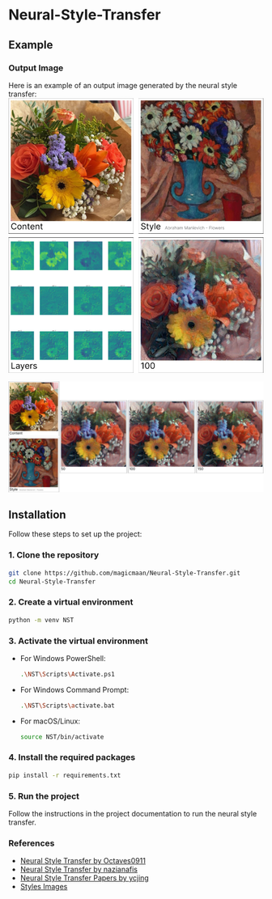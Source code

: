# Neural-Style-Transfer

## Example

### Output Image

Here is an example of an output image generated by the neural style transfer:
![Feature Map](/data/example/images.png)

![Example Output](/data/example/generations.png)

## Installation

Follow these steps to set up the project:

### 1. Clone the repository

```sh
git clone https://github.com/magicmaan/Neural-Style-Transfer.git
cd Neural-Style-Transfer
```

### 2. Create a virtual environment

```sh
python -m venv NST
```

### 3. Activate the virtual environment

- For Windows PowerShell:
  ```sh
  .\NST\Scripts\Activate.ps1
  ```
- For Windows Command Prompt:
  ```sh
  .\NST\Scripts\activate.bat
  ```
- For macOS/Linux:
  ```sh
  source NST/bin/activate
  ```

### 4. Install the required packages

```sh
pip install -r requirements.txt
```

### 5. Run the project

Follow the instructions in the project documentation to run the neural style transfer.

### References

- [Neural Style Transfer by Octaves0911](https://github.com/Octaves0911/Neural_Style_Transfer)
- [Neural Style Transfer by nazianafis](https://github.com/nazianafis/Neural-Style-Transfer?tab=readme-ov-file)
- [Neural Style Transfer Papers by ycjing](https://github.com/ycjing/Neural-Style-Transfer-Papers?tab=readme-ov-file)
- [Styles Images](https://www.kaggle.com/datasets/ikarus777/best-artworks-of-all-time?resource=download)
